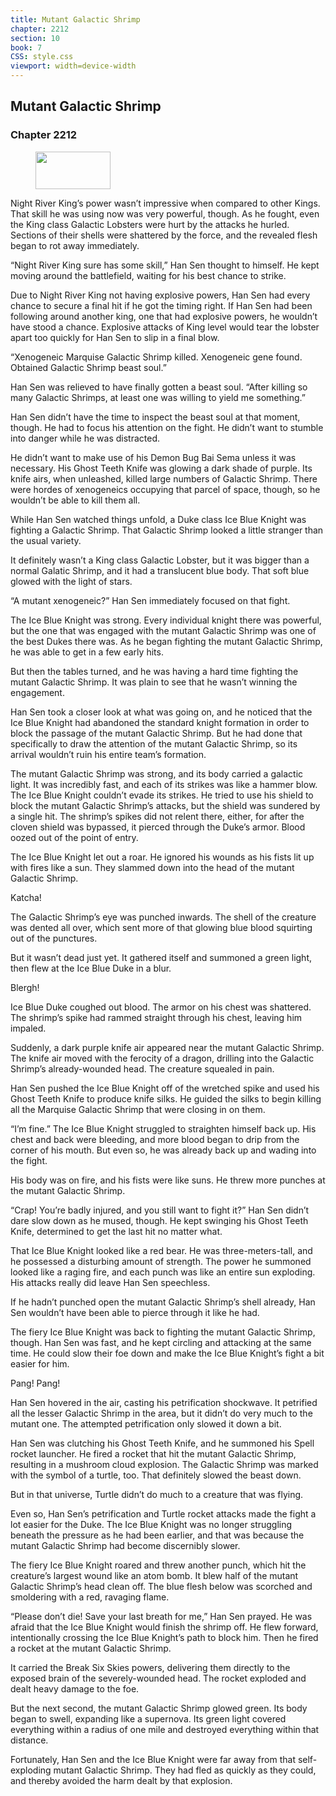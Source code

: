 ```yaml
---
title: Mutant Galactic Shrimp
chapter: 2212
section: 10
book: 7
CSS: style.css
viewport: width=device-width
---
```


## Mutant Galactic Shrimp

### Chapter 2212

<figure>
	<img src="../Images/gem.gif" alt="" id="gem" width="120" height="60" />
</figure>

Night River King’s power wasn’t impressive when compared to other Kings. That skill he was using now was very powerful, though. As he fought, even the King class Galactic Lobsters were hurt by the attacks he hurled. Sections of their shells were shattered by the force, and the revealed flesh began to rot away immediately.

“Night River King sure has some skill,” Han Sen thought to himself. He kept moving around the battlefield, waiting for his best chance to strike.

Due to Night River King not having explosive powers, Han Sen had every chance to secure a final hit if he got the timing right. If Han Sen had been following around another king, one that had explosive powers, he wouldn’t have stood a chance. Explosive attacks of King level would tear the lobster apart too quickly for Han Sen to slip in a final blow.

“Xenogeneic Marquise Galactic Shrimp killed. Xenogeneic gene found. Obtained Galactic Shrimp beast soul.”

Han Sen was relieved to have finally gotten a beast soul. “After killing so many Galactic Shrimps, at least one was willing to yield me something.”

Han Sen didn’t have the time to inspect the beast soul at that moment, though. He had to focus his attention on the fight. He didn’t want to stumble into danger while he was distracted.

He didn’t want to make use of his Demon Bug Bai Sema unless it was necessary. His Ghost Teeth Knife was glowing a dark shade of purple. Its knife airs, when unleashed, killed large numbers of Galactic Shrimp. There were hordes of xenogeneics occupying that parcel of space, though, so he wouldn’t be able to kill them all.

While Han Sen watched things unfold, a Duke class Ice Blue Knight was fighting a Galactic Shrimp. That Galactic Shrimp looked a little stranger than the usual variety.

It definitely wasn’t a King class Galactic Lobster, but it was bigger than a normal Galatic Shrimp, and it had a translucent blue body. That soft blue glowed with the light of stars.

“A mutant xenogeneic?” Han Sen immediately focused on that fight.

The Ice Blue Knight was strong. Every individual knight there was powerful, but the one that was engaged with the mutant Galactic Shrimp was one of the best Dukes there was. As he began fighting the mutant Galactic Shrimp, he was able to get in a few early hits.

But then the tables turned, and he was having a hard time fighting the mutant Galactic Shrimp. It was plain to see that he wasn’t winning the engagement.

Han Sen took a closer look at what was going on, and he noticed that the Ice Blue Knight had abandoned the standard knight formation in order to block the passage of the mutant Galactic Shrimp. But he had done that specifically to draw the attention of the mutant Galactic Shrimp, so its arrival wouldn’t ruin his entire team’s formation.

The mutant Galactic Shrimp was strong, and its body carried a galactic light. It was incredibly fast, and each of its strikes was like a hammer blow. The Ice Blue Knight couldn’t evade its strikes. He tried to use his shield to block the mutant Galactic Shrimp’s attacks, but the shield was sundered by a single hit. The shrimp’s spikes did not relent there, either, for after the cloven shield was bypassed, it pierced through the Duke’s armor. Blood oozed out of the point of entry.

The Ice Blue Knight let out a roar. He ignored his wounds as his fists lit up with fires like a sun. They slammed down into the head of the mutant Galactic Shrimp.

Katcha!

The Galactic Shrimp’s eye was punched inwards. The shell of the creature was dented all over, which sent more of that glowing blue blood squirting out of the punctures.

But it wasn’t dead just yet. It gathered itself and summoned a green light, then flew at the Ice Blue Duke in a blur.

Blergh!

Ice Blue Duke coughed out blood. The armor on his chest was shattered. The shrimp’s spike had rammed straight through his chest, leaving him impaled.

Suddenly, a dark purple knife air appeared near the mutant Galactic Shrimp. The knife air moved with the ferocity of a dragon, drilling into the Galactic Shrimp’s already-wounded head. The creature squealed in pain.

Han Sen pushed the Ice Blue Knight off of the wretched spike and used his Ghost Teeth Knife to produce knife silks. He guided the silks to begin killing all the Marquise Galactic Shrimp that were closing in on them.

“I’m fine.” The Ice Blue Knight struggled to straighten himself back up. His chest and back were bleeding, and more blood began to drip from the corner of his mouth. But even so, he was already back up and wading into the fight.

His body was on fire, and his fists were like suns. He threw more punches at the mutant Galactic Shrimp.

“Crap! You’re badly injured, and you still want to fight it?” Han Sen didn’t dare slow down as he mused, though. He kept swinging his Ghost Teeth Knife, determined to get the last hit no matter what.

That Ice Blue Knight looked like a red bear. He was three-meters-tall, and he possessed a disturbing amount of strength. The power he summoned looked like a raging fire, and each punch was like an entire sun exploding. His attacks really did leave Han Sen speechless.

If he hadn’t punched open the mutant Galactic Shrimp’s shell already, Han Sen wouldn’t have been able to pierce through it like he had.

The fiery Ice Blue Knight was back to fighting the mutant Galactic Shrimp, though. Han Sen was fast, and he kept circling and attacking at the same time. He could slow their foe down and make the Ice Blue Knight’s fight a bit easier for him.

Pang! Pang!

Han Sen hovered in the air, casting his petrification shockwave. It petrified all the lesser Galactic Shrimp in the area, but it didn’t do very much to the mutant one. The attempted petrification only slowed it down a bit.

Han Sen was clutching his Ghost Teeth Knife, and he summoned his Spell rocket launcher. He fired a rocket that hit the mutant Galactic Shrimp, resulting in a mushroom cloud explosion. The Galactic Shrimp was marked with the symbol of a turtle, too. That definitely slowed the beast down.

But in that universe, Turtle didn’t do much to a creature that was flying.

Even so, Han Sen’s petrification and Turtle rocket attacks made the fight a lot easier for the Duke. The Ice Blue Knight was no longer struggling beneath the pressure as he had been earlier, and that was because the mutant Galactic Shrimp had become discernibly slower.

The fiery Ice Blue Knight roared and threw another punch, which hit the creature’s largest wound like an atom bomb. It blew half of the mutant Galactic Shrimp’s head clean off. The blue flesh below was scorched and smoldering with a red, ravaging flame.

“Please don’t die! Save your last breath for me,” Han Sen prayed. He was afraid that the Ice Blue Knight would finish the shrimp off. He flew forward, intentionally crossing the Ice Blue Knight’s path to block him. Then he fired a rocket at the mutant Galactic Shrimp.

It carried the Break Six Skies powers, delivering them directly to the exposed brain of the severely-wounded head. The rocket exploded and dealt heavy damage to the foe.

But the next second, the mutant Galactic Shrimp glowed green. Its body began to swell, expanding like a supernova. Its green light covered everything within a radius of one mile and destroyed everything within that distance.

Fortunately, Han Sen and the Ice Blue Knight were far away from that self-exploding mutant Galactic Shrimp. They had fled as quickly as they could, and thereby avoided the harm dealt by that explosion.